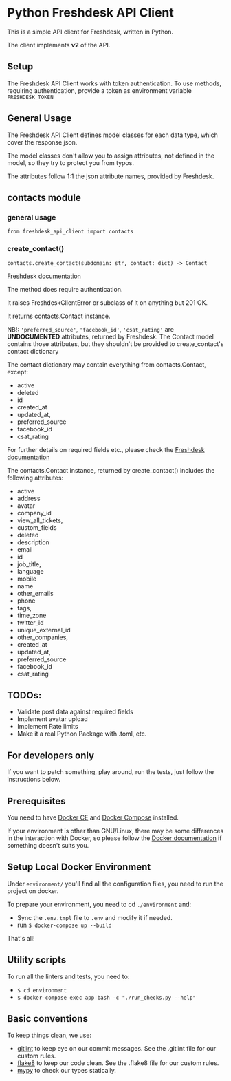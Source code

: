 # Python Freshdesk API Client

This is a simple API client for Freshdesk, written in Python.

The client implements **v2** of the API.


## Setup

The Freshdesk API Client works with token authentication.
To use methods, requiring authentication, provide a token as environment variable `FRESHDESK_TOKEN`


## General Usage

The Freshdesk API Client defines model classes for each data type, which cover the response json.

The model classes don't allow you to assign attributes, not defined in the model, so they try to
protect you from typos.

The attributes follow 1:1 the json attribute names, provided by Freshdesk.


## contacts module


### general usage

`from freshdesk_api_client import contacts`


### create_contact()

`contacts.create_contact(subdomain: str, contact: dict) -> Contact`

[Freshdesk documentation](https://developers.freshdesk.com/api/#create_contact)

The method does require authentication.

It raises FreshdeskClientError or subclass of it on anything but 201 OK.

It returns contacts.Contact instance.

NB!: `'preferred_source'`, `'facebook_id'`, `'csat_rating'` are **UNDOCUMENTED** attributes,
returned by Freshdesk. The Contact model contains those attributes, but they shouldn't be provided
to create_contact's contact dictionary

The contact dictionary may contain everything from contacts.Contact, except:
- active
- deleted
- id
- created_at
- updated_at,
- preferred_source
- facebook_id
- csat_rating

For further details on required fields etc., please check the [Freshdesk
documentation](https://developers.freshdesk.com/api/#create_contact)

The contacts.Contact instance, returned by create_contact() includes the following attributes:
- active
- address
- avatar
- company_id
- view_all_tickets,
- custom_fields
- deleted
- description
- email
- id
- job_title,
- language
- mobile
- name
- other_emails
- phone
- tags,
- time_zone
- twitter_id
- unique_external_id
- other_companies,
- created_at
- updated_at,
- preferred_source
- facebook_id
- csat_rating


## TODOs:
- Validate post data against required fields
- Implement avatar upload
- Implement Rate limits
- Make it a real Python Package with .toml, etc.


## For developers only

If you want to patch something, play around, run the tests, just follow the instructions below.

## Prerequisites

You need to have [Docker CE](https://docs.docker.com/install/ "Install Docker CE") and [Docker
Compose](https://docs.docker.com/compose/install/ "Install Docker Compose") installed.

If your environment is other than GNU/Linux, there may be some differences in the interaction with
Docker, so please follow the [Docker documentation](https://docs.docker.com/ "Docker documentation")
if something doesn't suits you.


## Setup Local Docker Environment

Under `environment/` you'll find all the configuration files, you need to run the
project on docker.

To prepare your environment, you need to cd `./environment` and:
- Sync the `.env.tmpl` file to `.env` and modify it if needed.
- run `$ docker-compose up --build`

That's all!

## Utility scripts

To run all the linters and tests, you need to:
  - `$ cd environment`
  - `$ docker-compose exec app bash -c "./run_checks.py --help"`


## Basic conventions

To keep things clean, we use:
- [gitlint](https://jorisroovers.com/gitlint/ "gitlint documentation") to keep eye on our commit
  messages. See the .gitlint file for our custom rules.
- [flake8](https://flake8.pycqa.org/en/latest/index.html "flake8 documentation") to keep our code
  clean. See the .flake8 file for our custom rules.
- [mypy](https://mypy.readthedocs.io/en/stable/ "mypy documentation") to check our types statically.
